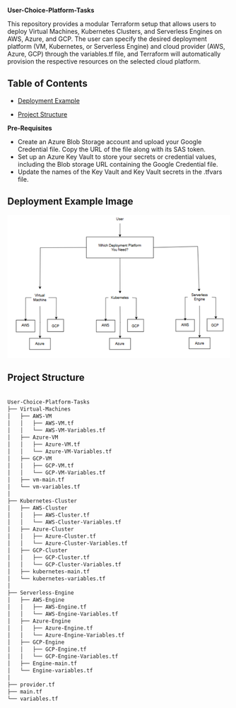 **User-Choice-Platform-Tasks**

This repository provides a modular Terraform setup that allows users to deploy Virtual Machines, Kubernetes Clusters, and Serverless Engines on AWS, Azure, and GCP. The user can specify the desired deployment platform (VM, Kubernetes, or Serverless Engine) and cloud provider (AWS, Azure, GCP) through the variables.tf file, and Terraform will automatically provision the respective resources on the selected cloud platform.

## Table of Contents
- [Deployment Example](#deployment-example)

- [Project Structure](#project-structure)

**Pre-Requisites**
- Create an Azure Blob Storage account and upload your Google Credential file. Copy the URL of the file along with its SAS token.
- Set up an Azure Key Vault to store your secrets or credential values, including the Blob storage URL containing the Google Credential file.
- Update the names of the Key Vault and Key Vault secrets in the .tfvars file.

## Deployment Example Image

<div align="center">
  <img src="Explanation-Picture.PNG" alt="Diagram Description" />
</div>


## Project Structure

```plaintext

User-Choice-Platform-Tasks
├── Virtual-Machines
│   ├── AWS-VM
│   │   ├── AWS-VM.tf
│   │   └── AWS-VM-Variables.tf
│   ├── Azure-VM
│   │   ├── Azure-VM.tf
│   │   └── Azure-VM-Variables.tf
│   ├── GCP-VM
│   │   ├── GCP-VM.tf
│   │   └── GCP-VM-Variables.tf
│   ├── vm-main.tf
│   └── vm-variables.tf
│
├── Kubernetes-Cluster
│   ├── AWS-Cluster
│   │   ├── AWS-Cluster.tf
│   │   └── AWS-Cluster-Variables.tf
│   ├── Azure-Cluster
│   │   ├── Azure-Cluster.tf
│   │   └── Azure-Cluster-Variables.tf
│   ├── GCP-Cluster
│   │   ├── GCP-Cluster.tf
│   │   └── GCP-Cluster-Variables.tf
│   ├── kubernetes-main.tf
│   └── kubernetes-variables.tf
│
├── Serverless-Engine
│   ├── AWS-Engine
│   │   ├── AWS-Engine.tf
│   │   └── AWS-Engine-Variables.tf
│   ├── Azure-Engine
│   │   ├── Azure-Engine.tf
│   │   └── Azure-Engine-Variables.tf
│   ├── GCP-Engine
│   │   ├── GCP-Engine.tf
│   │   └── GCP-Engine-Variables.tf
│   ├── Engine-main.tf
│   └── Engine-variables.tf
│
├── provider.tf
├── main.tf
└── variables.tf